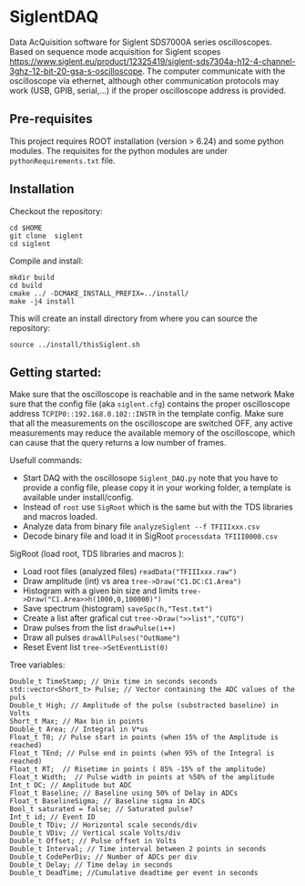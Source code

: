 # SiglentDAQ

Data AcQuisition software for Siglent SDS7000A series oscilloscopes. Based on sequence mode acquisition for Siglent scopes https://www.siglent.eu/product/12325419/siglent-sds7304a-h12-4-channel-3ghz-12-bit-20-gsa-s-oscilloscope. The computer communicate with the oscilloscope via ethernet, although other communication protocols may work (USB, GPIB, serial,...) if the proper oscilloscope address is provided.

## Pre-requisites

This project requires ROOT installation (version > 6.24) and some python modules. The requisites for the python modules are under `pythonRequirements.txt` file.

## Installation

Checkout the repository:
```
cd $HOME
git clone  siglent
cd siglent
```
Compile and install:
```
mkdir build
cd build
cmake ../ -DCMAKE_INSTALL_PREFIX=../install/ 
make -j4 install
```
This will create an install directory from where you can source the repository:

```
source ../install/thisSiglent.sh
```

## Getting started:

Make sure that the oscilloscope is reachable and in the same network Make sure that the config file (aka `siglent.cfg`) contains the proper oscilloscope address `TCPIP0::192.168.0.102::INSTR` in the template config. Make sure that all the measurements on the oscilloscope are switched OFF, any active measurements may reduce the available memory of the oscilloscope, which can cause that the query returns a low number of frames.

Usefull commands:
* Start DAQ with the oscillosope `Siglent_DAQ.py` note that you have to provide a config file, please copy it in your working folder, a template is available under install/config.
* Instead of `root` use `SigRoot` which is the same but with the TDS libraries and macros loaded.
* Analyze data from binary file `analyzeSiglent --f TFIIIxxx.csv`
* Decode binary file and load it in SigRoot `processdata TFIII0000.csv`

SigRoot (load root, TDS libraries and macros ):
* Load root files (analyzed files) `readData("TFIIIxxx.raw")`
* Draw amplitude (int) vs area `tree->Draw("C1.DC:C1.Area")`
* Histogram with a given bin size and limits `tree->Draw("C1.Area>>h(1000,0,100000)")`
* Save spectrum (histogram) `saveSpc(h,"Test.txt")`
* Create a list after grafical cut `tree->Draw(">>list","CUTG")`
* Draw pulses from the list `drawPulse(i++)`
* Draw all pulses `drawAllPulses("OutName")`
* Reset Event list `tree->SetEventList(0)`

Tree variables:
```
Double_t TimeStamp; // Unix time in seconds seconds
std::vector<Short_t> Pulse; // Vector containing the ADC values of the puls
Double_t High; // Amplitude of the pulse (substracted baseline) in Volts
Short_t Max; // Max bin in points
Double_t Area; // Integral in V*us
Float_t T0; // Pulse start in points (when 15% of the Amplitude is reached)
Float_t TEnd; // Pulse end in points (when 95% of the Integral is reached)
Float_t RT;  // Risetime in points ( 85% -15% of the amplitude)
Float_t Width;  // Pulse width in points at %50% of the amplitude
Int_t DC; // Amplitude but ADC
Float_t Baseline; // Baseline using 50% of Delay in ADCs
Float_t BaselineSigma; // Baseline sigma in ADCs
Bool_t saturated = false; // Saturated pulse?
Int_t id; // Event ID
Double_t TDiv; // Horizontal scale seconds/div
Double_t VDiv; // Vertical scale Volts/div
Double_t Offset; // Pulse offset in Volts
Double_t Interval; // Time interval between 2 points in seconds
Double_t CodePerDiv; // Number of ADCs per div
Double_t Delay; // Time delay in seconds
Double_t DeadTime; //Cumulative deadtime per event in seconds
```


